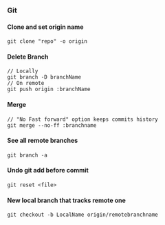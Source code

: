 ### Git

#### Clone and set origin name
````
git clone "repo" -o origin
````

#### Delete Branch

````
// Locally
git branch -D branchName
// On remote
git push origin :branchName
````

#### Merge

````
// "No Fast forward" option keeps commits history
git merge --no-ff :branchname
````

#### See all remote branches
````
git branch -a
````

#### Undo git add before commit
````
git reset <file>
````

#### New local branch that tracks remote one
````
git checkout -b LocalName origin/remotebranchname
````
